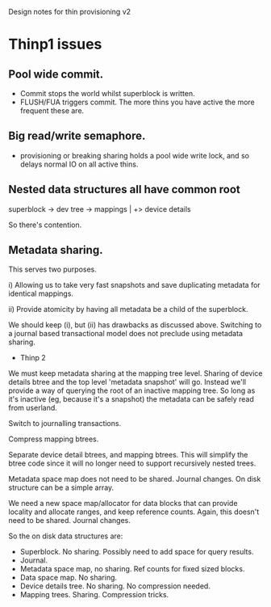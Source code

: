 Design notes for thin provisioning v2


# Thinp1 issues

## Pool wide commit.

  - Commit stops the world whilst superblock is written.
  - FLUSH/FUA triggers commit.  The more thins you have active the more 
    frequent these are.

## Big read/write semaphore.

  - provisioning or breaking sharing holds a pool wide write lock, and so
    delays normal IO on all active thins.

## Nested data structures all have common root

  superblock -> dev tree -> mappings
             |
             +> device details

  So there's contention.


## Metadata sharing.

This serves two purposes.

  i) Allowing us to take very fast snapshots and save duplicating metadata
     for identical mappings.

  ii) Provide atomicity by having all metadata be a child of the superblock.

We should keep (i), but (ii) has drawbacks as discussed above.  Switching
to a journal based transactional model does not preclude using metadata
sharing.




* Thinp 2

We must keep metadata sharing at the mapping tree level.  Sharing of
device details btree and the top level 'metadata snapshot' will go.
Instead we'll provide a way of querying the root of an inactive
mapping tree.  So long as it's inactive (eg, because it's a snapshot)
the metadata can be safely read from userland.

Switch to journalling transactions.

Compress mapping btrees.

Separate device detail btrees, and mapping btrees.  This will simplify
the btree code since it will no longer need to support recursively
nested trees.

Metadata space map does not need to be shared.  Journal changes.  On disk
structure can be a simple array.

We need a new space map/allocator for data blocks that can provide
locality and allocate ranges, and keep reference counts.  Again, this
doesn't need to be shared.  Journal changes.

So the on disk data structures are:

  - Superblock.  No sharing.  Possibly need to add space for query results.
  - Journal.
  - Metadata space map, no sharing.  Ref counts for fixed sized blocks.
  - Data space map.  No sharing.
  - Device details tree.  No sharing.  No compression needed.
  - Mapping trees.  Sharing.  Compression tricks.



